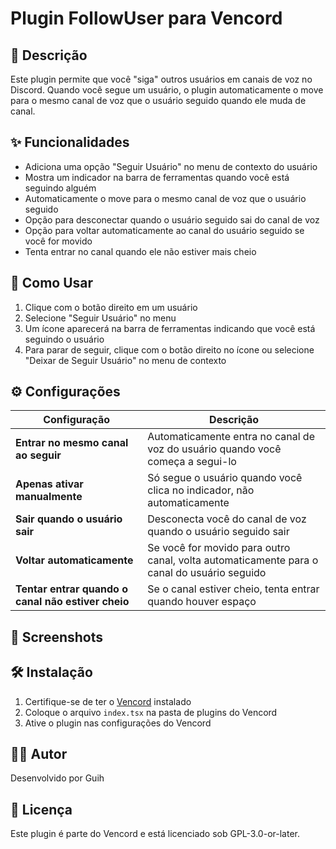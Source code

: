 # Plugin FollowUser para Vencord

## 📝 Descrição
Este plugin permite que você "siga" outros usuários em canais de voz no Discord. Quando você segue um usuário, o plugin automaticamente o move para o mesmo canal de voz que o usuário seguido quando ele muda de canal.

## ✨ Funcionalidades
- Adiciona uma opção "Seguir Usuário" no menu de contexto do usuário
- Mostra um indicador na barra de ferramentas quando você está seguindo alguém
- Automaticamente o move para o mesmo canal de voz que o usuário seguido
- Opção para desconectar quando o usuário seguido sai do canal de voz
- Opção para voltar automaticamente ao canal do usuário seguido se você for movido
- Tenta entrar no canal quando ele não estiver mais cheio

## 🚀 Como Usar
1. Clique com o botão direito em um usuário
2. Selecione "Seguir Usuário" no menu
3. Um ícone aparecerá na barra de ferramentas indicando que você está seguindo o usuário
4. Para parar de seguir, clique com o botão direito no ícone ou selecione "Deixar de Seguir Usuário" no menu de contexto

## ⚙️ Configurações
| Configuração | Descrição |
|-------------|-----------|
| **Entrar no mesmo canal ao seguir** | Automaticamente entra no canal de voz do usuário quando você começa a segui-lo |
| **Apenas ativar manualmente** | Só segue o usuário quando você clica no indicador, não automaticamente |
| **Sair quando o usuário sair** | Desconecta você do canal de voz quando o usuário seguido sair |
| **Voltar automaticamente** | Se você for movido para outro canal, volta automaticamente para o canal do usuário seguido |
| **Tentar entrar quando o canal não estiver cheio** | Se o canal estiver cheio, tenta entrar quando houver espaço |

## 📸 Screenshots
<!-- Adicione screenshots aqui quando disponíveis -->

## 🛠️ Instalação
1. Certifique-se de ter o [Vencord](https://github.com/Vendicated/Vencord) instalado
2. Coloque o arquivo `index.tsx` na pasta de plugins do Vencord
3. Ative o plugin nas configurações do Vencord

## 👨‍💻 Autor
Desenvolvido por Guih

## 📄 Licença
Este plugin é parte do Vencord e está licenciado sob GPL-3.0-or-later.
